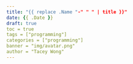 ```yaml
---
title: "{{ replace .Name "-" " " | title }}"
date: {{ .Date }}
draft: true
toc = true
tags = ["programming"]
categories = ["programming"]
banner = "img/avatar.png"
author = "Tacey Wong"
---
```


